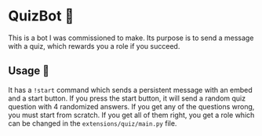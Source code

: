 # QuizBot 🔢
This is a bot I was commissioned to make.
Its purpose is to send a message with a quiz, which rewards you a role if you succeed.

## Usage 🤼 
It has a `!start` command which sends a persistent message with an embed and a start button.
If you press the start button, it will send a random quiz question with 4 randomized answers.
If you get any of the questions wrong, you must start from scratch.
If you get all of them right, you get a role which can be changed in the `extensions/quiz/main.py` file.
